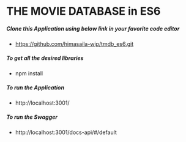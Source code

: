 # THE MOVIE DATABASE in ES6

##### Clone this Application using below link in your favorite code editor

+ https://github.com/himasaila-wip/tmdb_es6.git

##### To get all the desired libraries

- npm install

##### To run the Application

+ http://localhost:3001/

##### To run the Swagger

+ http://localhost:3001/docs-api/#/default


